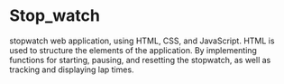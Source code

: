 # Stop_watch
stopwatch web application,  using HTML, CSS, and JavaScript. HTML is used to structure the elements of the application. By implementing functions for starting, pausing, and resetting the stopwatch, as well as tracking and displaying lap times.
